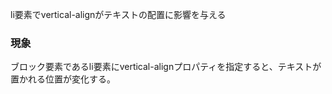 li要素でvertical-alignがテキストの配置に影響を与える

### 現象

ブロック要素であるli要素にvertical-alignプロパティを指定すると、テキストが置かれる位置が変化する。
